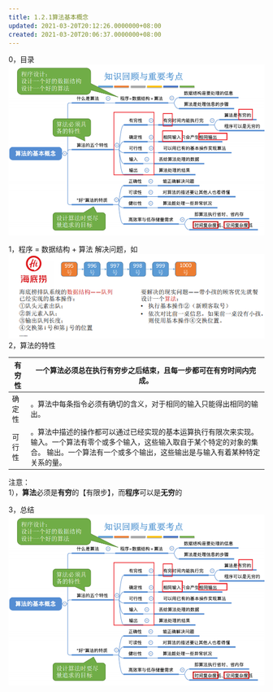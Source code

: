 ```yaml
---
title: 1.2.1算法基本概念
updated: 2021-03-20T20:12:26.0000000+08:00
created: 2021-03-20T20:06:37.0000000+08:00
---
```


0，目录
![image1](../../assets/d7712bab63c64af6b754d9359dbc5bc8.png)

1，程序 = 数据结构 + 算法
解决问题，如
![image2](../../assets/89e37f14d3d1459d8c9bf30755324bc3.png)
2，算法的特性

| 有穷性 | 一个算法必须总在执行有穷步之后结束，且每一步都可在有穷时间内完成。                                                                                                                                           |
|--------|--------------------------------------------------------------------------------------------------------------------------------------------------------------------------------------------------------------|
| 确定性 | 。算法中每条指令必须有确切的含义，对于相同的输入只能得出相同的输出。                                                                                                                                         |
| 可行性 | 。算法中描述的操作都可以通过已经实现的基本运算执行有限次来实现。 输入。一个算法有零个或多个输入，这些输入取自于某个特定的对象的集合。 输出。一个算法有一个或多个输出，这些输出是与输入有着某种特定关系的量。 |

注意：  
1），**算法**必须是**有穷**的【有限步】，而**程序**可以是**无穷**的

3，总结
![image1](../../assets/d7712bab63c64af6b754d9359dbc5bc8.png)

